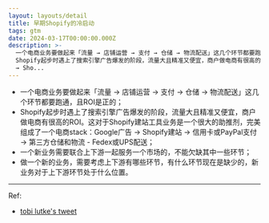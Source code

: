 ```yaml
---
layout: layouts/detail
title: 早期Shopify的冷启动
tags: gtm
date: 2024-03-17T00:00:00.000Z
description: >-
  一个电商业务要做起来「流量 → 店铺运营 → 支付 → 仓储 → 物流配送」这几个环节都要跑通，且ROI是正的；
  Shopify起步时遇上了搜索引擎广告爆发的阶段，流量大且精准又便宜，商户做电商有很高的ROI。这对于Shopify建站工具业务是一个很大的助推剂，完美组成了一个电商stack：Google广告
  → Sho...
---
```

* 一个电商业务要做起来「流量 → 店铺运营 → 支付 → 仓储 → 物流配送」这几个环节都要跑通，且ROI是正的；
* Shopify起步时遇上了搜索引擎广告爆发的阶段，流量大且精准又便宜，商户做电商有很高的ROI。这对于Shopify建站工具业务是一个很大的助推剂，完美组成了一个电商stack：Google广告 → Shopify建站 → 信用卡或PayPal支付 → 第三方仓储和物流 - Fedex或UPS配送；
* 一个新业务需要联合上下游一起服务一个市场的，不能欠缺其中一些环节；
* 做一个新的业务，需要考虑上下游有哪些环节，有什么环节现在是缺少的，新业务对于上下游环节处于什么位置。

---

Ref:
* <a href="https://twitter.com/tobi/status/1494160021252358144?ref_src=twsrc%5Etfw%7Ctwcamp%5Etweetembed%7Ctwterm%5E1494160021252358144%7Ctwgr%5Ea6e1ad79e80188f73acab0fce500f2ad9c1733f1%7Ctwcon%5Es1_c10&ref_url=https%3A%2F%2Fstratechery.com%2F2022%2Fshopifys-evolution%2F">tobi lutke's tweet</a>
